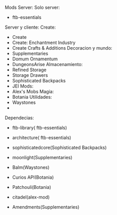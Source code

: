 Mods Server:
Solo server:
- ftb-essentials

Server y cliente:
Create:
- Create
- Create: Enchantment Industry
- Create Crafts & Additions
Decoracion y mundo:
- Supplementaries
- Domum Ornamentum
- DungeonsArise
Almacenamiento:
- Refined Storage
- Storage Drawers
- Sophisticated Backpacks
- JEI
Mods:
- Alex's Mobs
Magia:
- Botania
Utilidades:
- Waystones
- 

Dependecias:
- ftb-library( ftb-essentials)
- architecture( ftb-essentials)

- sophisticatedcore(Sophisticated Backpacks)
- moonlight(Supplementaries)
- Balm(Waystones)
- Curios API(Botania)
- Patchouli(Botania)
- citadel(alex-mod)
- Amendments(Supplementaries)